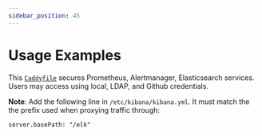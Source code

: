 ```yaml
---
sidebar_position: 45
---
```


# Usage Examples

This [`Caddyfile`](https://github.com/greenpau/caddy-auth-docs/blob/main/assets/conf/ldap/Caddyfile)
secures Prometheus, Alertmanager, Elasticsearch services.
Users may access using local, LDAP, and Github credentials.

**Note**: Add the following line in `/etc/kibana/kibana.yml`. It must match the
the prefix used when proxying traffic through:

```
server.basePath: "/elk"
```
